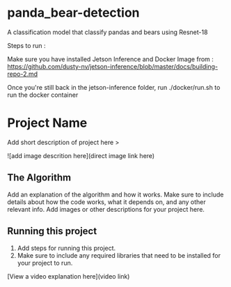 # panda_bear-detection

A classification model that classify pandas and bears using Resnet-18

Steps to run :

Make sure you have installed Jetson Inference and Docker Image from : https://github.com/dusty-nv/jetson-inference/blob/master/docs/building-repo-2.md

Once you're still back in the jetson-inference folder, run ./docker/run.sh to run the docker container

# Project Name

 Add short description of project here > 

![add image descrition here](direct image link here)

## The Algorithm

Add an explanation of the algorithm and how it works. Make sure to include details about how the code works, what it depends on, and any other relevant info. Add images or other descriptions for your project here. 

## Running this project

1. Add steps for running this project.
2. Make sure to include any required libraries that need to be installed for your project to run.

[View a video explanation here](video link)
